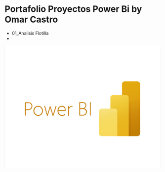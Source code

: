 # Portafolio Proyectos Power Bi by Omar Castro
* 01_Analisis Flotilla
* 

![1760911907902](image/Readme/1760911907902.png)